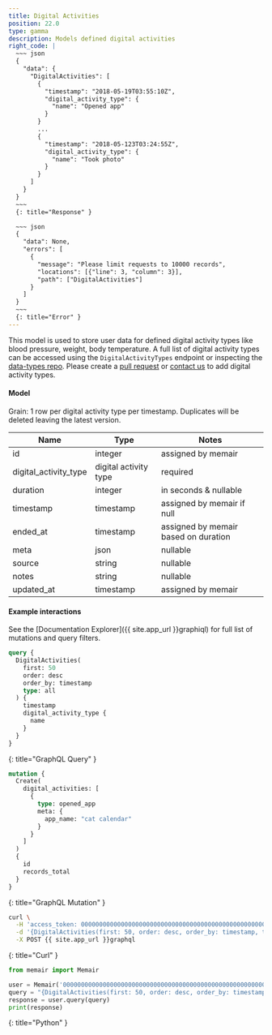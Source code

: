 ```yaml
---
title: Digital Activities
position: 22.0
type: gamma
description: Models defined digital activities
right_code: |
  ~~~ json
  {
    "data": {
      "DigitalActivities": [
        {
          "timestamp": "2018-05-19T03:55:10Z",
          "digital_activity_type": {
            "name": "Opened app"
          }
        }
        ...
        {
          "timestamp": "2018-05-123T03:24:55Z",
          "digital_activity_type": {
            "name": "Took photo"
          }
        }
      ]
    }
  }
  ~~~
  {: title="Response" }

  ~~~ json
  {
    "data": None,
    "errors": [
      {
        "message": "Please limit requests to 10000 records",
        "locations": [{"line": 3, "column": 3}],
        "path": ["DigitalActivities"]
      }
    ]
  }
  ~~~
  {: title="Error" }
---
```


This model is used to store user data for defined digital activity types like blood pressure, weight, body temperature. A full list of digital activity types can be accessed using the `DigitalActivityTypes` endpoint or inspecting the [data-types repo](https://github.com/memair/data-types/blob/master/digital_activity_types.yml). Please create a [pull request](https://github.com/memair/data-types/blob/master/digital_activity_types.yml) or [contact us](https://blog.memair.com/community/contact) to add digital activity types.

#### Model

Grain: 1 row per digital activity type per timestamp. Duplicates will be deleted leaving the latest version.

| Name | Type | Notes |
|-------|--------|---------|
| id | integer | assigned by memair |
| digital_activity_type | digital activity type | required |
| duration | integer | in seconds & nullable |
| timestamp | timestamp | assigned by memair if null |
| ended_at | timestamp | assigned by memair based on duration |
| meta | json | nullable |
| source | string | nullable |
| notes | string | nullable |
| updated_at | timestamp | assigned by memair |

#### Example interactions

See the [Documentation Explorer]({{ site.app_url }}graphiql) for full list of mutations and query filters.

~~~ graphql
query {
  DigitalActivities(
    first: 50
    order: desc
    order_by: timestamp
    type: all
  ) {
    timestamp
    digital_activity_type {
      name
    }
  }
}
~~~
{: title="GraphQL Query" }

~~~ graphql
mutation {
  Create(
    digital_activities: [
      {
        type: opened_app
        meta: {
          app_name: "cat calendar"
        }
      }
    ]
  )
  {
    id
    records_total
  }
}
~~~
{: title="GraphQL Mutation" }

~~~ bash
curl \
  -H 'access_token: 0000000000000000000000000000000000000000000000000000000000000000' \
  -d '{DigitalActivities(first: 50, order: desc, order_by: timestamp, type: all) {timestamp, digital_activity_type {name}}}' \
  -X POST {{ site.app_url }}graphql
~~~
{: title="Curl" }

~~~ python
from memair import Memair

user = Memair('0000000000000000000000000000000000000000000000000000000000000000')
query = "{DigitalActivities(first: 50, order: desc, order_by: timestamp, type: all) {timestamp, digital_activity_type {name}}}"
response = user.query(query)
print(response)
~~~
{: title="Python" }
